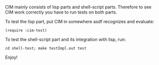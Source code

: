 

CIM mainly consists of lisp parts and shell-script parts. Therefore
to see CIM work correctly you have to run tests on both parts.

To test the lisp part, put CIM in somewhere asdf recognizes and evaluate:

    (require :cim-test)

To test the shell-script part and its integration with lisp, run:

    cd shell-test; make testImpl.out test

Enjoy!
